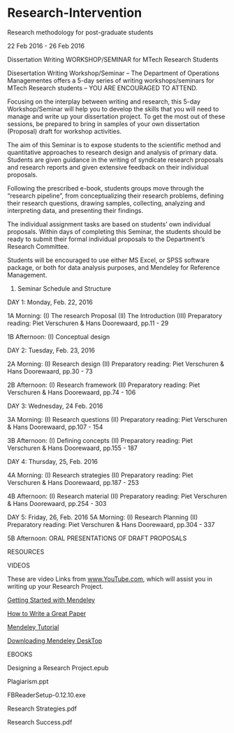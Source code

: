 # Research-Intervention
Research methodology for post-graduate students

22 Feb 2016 - 26 Feb 2016

Dissertation Writing WORKSHOP/SEMINAR for MTech Research Students  


Disesertation Writing Workshop/Seminar – The Department of Operations Managementes offers a 5-day series of writing workshops/seminars for MTech Research students – YOU ARE ENCOURAGED TO ATTEND.


Focusing on the interplay between writing and research, this 5-day Workshop/Seminar will help you to develop the skills that you will need to manage and write up your dissertation project. To get the most out of these sessions, be prepared to bring in samples of your own dissertation (Proposal) draft for workshop activities.

The aim of this Seminar is to expose students to the scientific method and quantitative approaches to research design and analysis of primary data. Students are given guidance in the writing of syndicate research proposals and research reports and given extensive feedback on their individual proposals.

Following the prescribed e-book, students groups move through the “research pipeline”, from conceptualizing their research problems, defining their research questions, drawing samples, collecting, analyzing and interpreting data, and presenting their findings.

The individual assignment tasks are based on students’ own individual proposals. Within days of completing this Seminar, the students should be ready to submit their formal individual proposals to the Department’s Research Committee.


Students will be encouraged to use either MS Excel, or SPSS software package, or both for data analysis purposes, and Mendeley for Reference Management.


1.	Seminar Schedule and Structure

DAY 1:    Monday, Feb.  22, 2016 

1A Morning:   (I) The research Proposal     (II) The Introduction (III) Preparatory reading: Piet Verschuren & Hans Doorewaard, pp.11 - 29

1B Afternoon:  	(I) Conceptual design       


DAY 2:    Tuesday,  Feb. 23, 2016 

2A Morning:     (I) Research design   (II) Preparatory reading: Piet Verschuren & Hans Doorewaard, pp.30 - 73


2B Afternoon: 	(I) Research framework  (II) Preparatory reading: Piet Verschuren & Hans Doorewaard, pp.74 - 106


DAY 3:    Wednesday,  24 Feb. 2016	

3A Morning:  (I) Research questions  (II) Preparatory reading: Piet Verschuren & Hans Doorewaard, pp.107 - 154

3B Afternoon:	(I) Defining concepts  (II) Preparatory reading: Piet Verschuren & Hans Doorewaard, pp.155 - 187


DAY 4:    Thursday,  25, Feb. 2016

4A Morning:    (I) Research strategies   (II) Preparatory reading: Piet Verschuren & Hans Doorewaard, pp.187 - 253

4B Afternoon:	(I) Research material   (II) Preparatory reading: Piet Verschuren & Hans Doorewaard, pp.254 - 303



DAY 5: Friday, 26,  Feb. 2016 
5A Morning:    (I) Research Planning   (II) Preparatory reading: Piet Verschuren & Hans Doorewaard, pp.304 - 337

5B Afternoon:  ORAL PRESENTATIONS OF DRAFT PROPOSALS

RESOURCES

VIDEOS

These are video Links from www.YouTube.com, which will assist you in writing up your Research Project.

[Getting Started with Mendeley](https://www.youtube.com/watch?v=Gv6_HuCYExM)

[How to Write a Great Paper](https://www.youtube.com/watch?v=g3dkRsTqdDA&ebc=ANyPxKoc8aSSWOhgoSEqbTKAydk_GFC2m0T_bM9jruY69vWCDP9YprF6uRXuX4k_fBIpvvHMi7xh2H7rTMuiy77SiDZ09N9XYA)

[Mendeley Tutorial](https://www.youtube.com/watch?v=xLtk6n8cFdk#t=2024.184413)

[Downloading Mendeley DeskTop](https://www.mendeley.com/download-mendeley-desktop/mac/instructions/)

EBOOKS

Designing a Research Project.epub

Plagiarism.ppt

FBReaderSetup-0.12.10.exe

Research Strategies.pdf

Research Success.pdf


